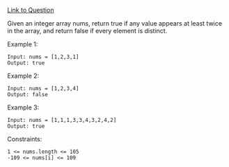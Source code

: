 [Link to Question](https://leetcode.com/explore/interview/card/top-interview-questions-easy/92/array/578/)

Given an integer array nums, return true if any value appears at least twice in the array, and return false if every element is distinct.

 

Example 1:
```
Input: nums = [1,2,3,1]
Output: true
```
Example 2:
```
Input: nums = [1,2,3,4]
Output: false
```
Example 3:
```
Input: nums = [1,1,1,3,3,4,3,2,4,2]
Output: true
 ```

Constraints:
```
1 <= nums.length <= 105
-109 <= nums[i] <= 109
```